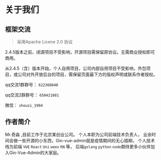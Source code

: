 
# 关于我们

## 框架交流

> 采用Apache Licene 2.0 协议

2.4.5版本之前，闭源项目不受影响，开源项目需保留原协议。无需商业授权即可商用。

从2.4.5（含）版本开始，个人自用项目，公司内部自用项目不受影响，外包项目，或公司对外开放后台的项目，需保留页面最下方的版权声明或联系作者授权。

qq交流1群群号： `622360840`

qq交流2群群号： `650421081`

微信： `shouzi_1994`


## 作者简介

<span style="color:var(--vp-c-brand)">Mr.奇淼</span> ,目前工作于北京某创业公司。 个人本职为公司前端技术负责人，
业余时间会做一些开源的小东西，Gin-vue-admin就是疫情期间的无心插柳。
个人技术栈为前端 `VUE`  `React`  `Uni`  `weex`  `RN`  等， 后端`golang`  `python`  `node`期待更多小伙伴加入Gin-Vue-Admin的大家庭。


<VPTeamPage>
  <VPTeamPageTitle>
    <template #title>
      核心开发小组
    </template>
    <template #lead>
      The development of Gin-Vue-admin is guided by an international
      team, some of whom have chosen to be featured below.
    </template>
  </VPTeamPageTitle>
  <VPTeamMembers size="small" :members="memberList"/>
    <VPTeamPageSection>
        <template #title>鸣谢</template>
        <template #members>
          <VPTeamMembers size="small" :members="memberList2" />
        </template>
    </VPTeamPageSection>
</VPTeamPage>






<script setup>
import {
  VPTeamPage,
  VPTeamPageTitle,
  VPTeamMembers,
  VPTeamPageSection
} from 'vitepress/theme';
import hongyi from '/guanwang/hongyi.jpg'
import djl from '/guanwang/djl.jpg'
import GL from '/guanwang/GL.jpg'
import jianguo from '/guanwang/jianguo.jpg'
import bin from '/guanwang/bin.jpg'
import jjz from '/guanwang/jjz.jpg'
import lw from '/guanwang/lw.jpg'
import ph from '/guanwang/ph.jpg'
import sc from '/guanwang/sc.jpg'
import sh from '/guanwang/sh.jpg'
import ll from '/guanwang/LL.jpg'
import yr from '/guanwang/YR.jpg'
import tscuite from '/guanwang/tscuite.jpg'

const memberList = [
    { 
        avatar: jjz, 
        name: '奇淼' ,
        org : '全栈开发· 北京' , 
        desc :'用魔法打败魔法， 用代码打败代码， 一个普普通通的IT从业者， 一台无情的编码机器。gin-vue-admin项目发起者， 团队一块砖， 随便用， 随便搬， 负责gin - vue - admin的整体功能开发， 基础设施建设。' , 
        sponsor : 'https://github.com/piexlmax'
    },
    { 
        avatar: sc, 
        name: 'krank' ,
        org : '前端开发· 北京' , 
        desc :'风暴中出生的krank， vue使用者， go学习者， 前端开发， 奇淼的马仔。负责gin-vue-admin的前端页面开发， 功能完善， 基础前端工具开发。 辅助进行前端基础架构建设， 通用功能组件封装。' , 
        sponsor : 'https://github.com/krank666'
    },
    { 
        avatar: sh, 
        name: 'SliverHorn' ,
        org : '后端开发· 广州' , 
        desc :'任何时候，绝不骄傲，绝不轻敌，摸清对方心里，使劲浑身解数，保持笑容和品行，无论发生什么，千万不要忘记扑克脸。负责gin-vue-admin的新功能研发测试与改进,kratos-vue-admin微服务开发与维护, gf-vue-admin的后端维护, 社区日常维护管理等工作。' , 
        sponsor : 'https://github.com/SliverHorn'
    },
    { 
        avatar: ll, 
        name: 'LLemonGreen' ,
        org : '创业· 深圳' , 
        desc :' 敲代码， 做潮牌， 玩音乐， 拍视频。 目前在代码外包、潮牌同步发展阶段。github缝合怪。参与gin-vue-admin的一些功能测试和文档维护， 参与社区吹水' , 
        sponsor : 'https://github.com/LLemonGreen'
    },
    { 
        avatar: lw, 
        name: 'LeonardWang' ,
        org : '开发· 杭州' , 
        desc :'跟着gva大佬们打怪升级， 喜欢搞一些底层骚操作， 乐于“ 折腾” 的垃圾佬.负责gin-vue-admin的静态文件打包功能开发， 搬砖工程师。' , 
        sponsor : 'https://github.com/WangLeonard'
    },
    { 
        avatar: bin, 
        name: '卷彬' ,
        org : '后端开发·北京' , 
        desc :'永远不要高看自己，leetcode 活跃者，我的世界只有卷，天天吃卷饼。口头禅：卷不死我的终将成为我的手下败将' , 
        sponsor : 'https://github.com/songzhibin97'
    },
    { 
        avatar: ph, 
        name: '胖虎' ,
        org : '前端开发·苏州' , 
        desc :'No talking ,Show me code。 负责gva前端开发。gva周边开发，社区日常维护' , 
        sponsor : 'https://github.com/bypanghu'
    },
    { 
        avatar: tscuite, 
        name: 'tscuite' ,
        org : '运维·北京' , 
        desc :'奇淼的小迷弟二号，(英文名全称：The sun comes up in the east)，负责项目的devops，不学习就会焦虑的萌新' , 
        sponsor : 'https://github.com/tscuite'
    },

]



const memberList2 = [
    { 
        avatar: djl, 
        name: 'djl' ,
        org : '前端研发· 北京' , 
        desc :'vue使用者， go学习者， 前端开发。 负责gin - vue - admin的前端页面开发， UI样式维护' , 
        sponsor : 'https://github.com/piexlmax'
    },
    { 
        avatar: yr, 
        name: 'rainyan' ,
        org : '架构师· 深圳' , 
        desc :'架构设计， 前沿技术探索， 技术应用.武大本硕， 鹅厂员工， 单身没颜缺钱。 善于人际交往， 有领导能力， 喜欢体验新鲜的事物， 喜欢旅游， 口才很好。 雅思7 .5， 喜欢学习各种语言和各种方言.' , 
        sponsor : 'https://github.com/Ruio9244'
    },
    { 
        avatar: GL, 
        name: 'Granty1' ,
        org : '服务器开发· 上海' , 
        desc :'编写部分服务端代码。' , 
        sponsor : 'https://github.com/piexlmax'
    },
    { 
        avatar: hongyi, 
        name: '弘一' ,
        org : 'UE设计师·长沙' , 
        desc :' 行走在路上的UE， PM学习者， 佛学爱好者。' , 
        sponsor : 'https://github.com/piexlmax'
    },
    { 
        avatar: jianguo, 
        name: '坚果' ,
        org : '移动端开发·北京' , 
        desc :'写博客，敲代码，吹水，奇淼的小跟班。 负责gin - vue - admin的推广与社区的维护 ' , 
        sponsor : 'https://github.com/piexlmax'
    },
]
</script>
<style>
.avatar-img{
    height : 100%
}
</style>

